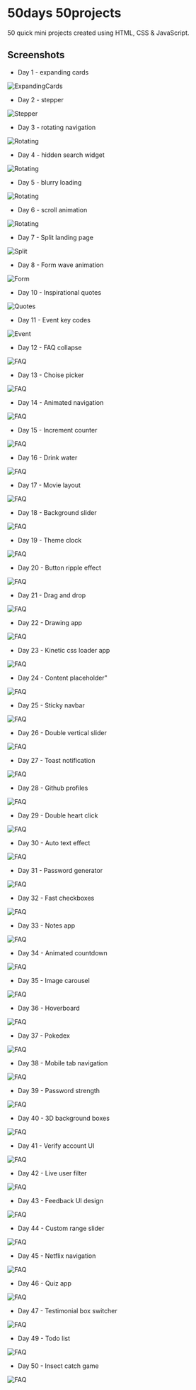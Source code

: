 # 50days 50projects

50 quick mini projects created using HTML, CSS & JavaScript.

## Screenshots

- Day 1 - expanding cards

![ExpandingCards](Day%201%20-%20expanding%20cards/ss.png)

- Day 2 - stepper

![Stepper](Day%202%20-%20stepper/ss.png)

- Day 3 - rotating navigation

![Rotating](Day%203%20-%20rotating%20navigation/ss.png)

- Day 4 - hidden search widget

![Rotating](Day%204%20-%20hidden%20search%20widget/ss.png)

- Day 5 - blurry loading

![Rotating](Day%205%20-%20blurry%20loading/ss.png)

- Day 6 - scroll animation

![Rotating](Day%206%20-%20scroll%20animation/ss.png)

- Day 7 - Split landing page

![Split](Day%207%20-%20split%20landing%20page/ss.png)

- Day 8 - Form wave animation

![Form](Day%208%20-%20form%20wave%20animation/ss.png)

- Day 10 - Inspirational quotes

![Quotes](Day%2010%20-%20inspirational%20quotes/ss.png)

- Day 11 - Event key codes

![Event](Day%2011%20-%20event%20key%20codes/ss.png)

- Day 12 - FAQ collapse

![FAQ](Day%2012%20-%20FAQ%20collapse/ss.png)

- Day 13 - Choise picker

![FAQ](Day%2013%20-%20Choise%20picker/ss.png)

- Day 14 - Animated navigation

![FAQ](Day%2014%20-%20Animated%20navigation/ss.png)

- Day 15 - Increment counter

![FAQ](Day%2015%20-%20Increment%20counter/ss.png)

- Day 16 - Drink water

![FAQ](Day%2016%20-%20Drink%20water/ss.png)

- Day 17 - Movie layout

![FAQ](Day%2017%20-%20Movie%20layout/ss.png)

- Day 18 - Background slider

![FAQ](/Day%2018%20-%20Background%20slider/ss.png)

- Day 19 - Theme clock

![FAQ](/Day%2019%20-%20Theme%20clock/ss.png)

- Day 20 - Button ripple effect

![FAQ](/Day%2020%20-%20Button%20ripple%20effect/ss.png)

- Day 21 - Drag and drop

![FAQ](/Day%2021%20-%20Drag%20and%20drop/ss.png)

- Day 22 - Drawing app

![FAQ](/Day%2022%20-%20Drawing%20app/ss.png)

- Day 23 - Kinetic css loader app

![FAQ](/Day%2023%20-%20Kinetic%20css%20loader/ss.png)

- Day 24 - Content placeholder"

![FAQ](/Day%2024%20-%20Content%20placeholder/ss.png)

- Day 25 - Sticky navbar

![FAQ](/Day%2025%20-%20Sticky%20navbar/ss.png)

- Day 26 - Double vertical slider

![FAQ](/Day%2026%20-%20Double%20vertical%20slider/ss.png)

- Day 27 - Toast notification

![FAQ](/Day%2027%20-%20Toast%20notification/ss.png)

- Day 28 - Github profiles

![FAQ](/Day%2028%20-%20Github%20profiles/ss.png)

- Day 29 - Double heart click

![FAQ](/Day%2029%20-%20Double%20heart%20click/ss.png)

- Day 30 - Auto text effect

![FAQ](/Day%2030%20-%20Auto%20text%20effect/ss.png)

- Day 31 - Password generator

![FAQ](/Day%2031%20-%20Password%20generator/ss.png)

- Day 32 - Fast checkboxes

![FAQ](/Day%2032%20-%20Fast%20checkboxes/ss.png)

- Day 33 - Notes app

![FAQ](/Day%2033%20-%20Notes%20app/ss.png)

- Day 34 - Animated countdown

![FAQ](/Day%2034%20-%20Animated%20countdown/ss.png)

- Day 35 - Image carousel

![FAQ](/Day%2035%20-%20Image%20carousel/ss.png)

- Day 36 - Hoverboard

![FAQ](/Day%2036%20-%20Hoverboard/ss.png)

- Day 37 - Pokedex

![FAQ](/Day%2037%20-%20Pokedex/ss.png)

- Day 38 - Mobile tab navigation

![FAQ](/Day%2038%20-%20Mobile%20tab%20navigation/ss.png)

- Day 39 - Password strength

![FAQ](/Day%2039%20-%20Password%20strength/ss.png)

- Day 40 - 3D background boxes

![FAQ](/Day%2040%20-%203D%20background%20boxes/ss.png)

- Day 41 - Verify account UI

![FAQ](/Day%2041%20-%20Verify%20account%20UI/ss.png)

- Day 42 - Live user filter

![FAQ](/Day%2042%20-%20Live%20user%20filter/ss.png)

- Day 43 - Feedback UI design

![FAQ](/Day%2043%20-%20Feedback%20UI%20design/ss.png)

- Day 44 - Custom range slider

![FAQ](/Day%2044%20-%20Custom%20range%20slider/ss.png)

- Day 45 - Netflix navigation

![FAQ](/Day%2045%20-%20Netflix%20navigation/ss.png)

- Day 46 - Quiz app

![FAQ](/Day%2046%20-%20Quiz%20app/ss.png)

- Day 47 - Testimonial box switcher

![FAQ](/Day%2047%20-%20Testimonial%20box%20switcher/ss.png)

- Day 49 - Todo list

![FAQ](/Day%2049%20-%20Todo%20list/ss.png)

- Day 50 - Insect catch game

![FAQ](/Day%2050%20-%20Insect%20catch%20game/ss.png)
